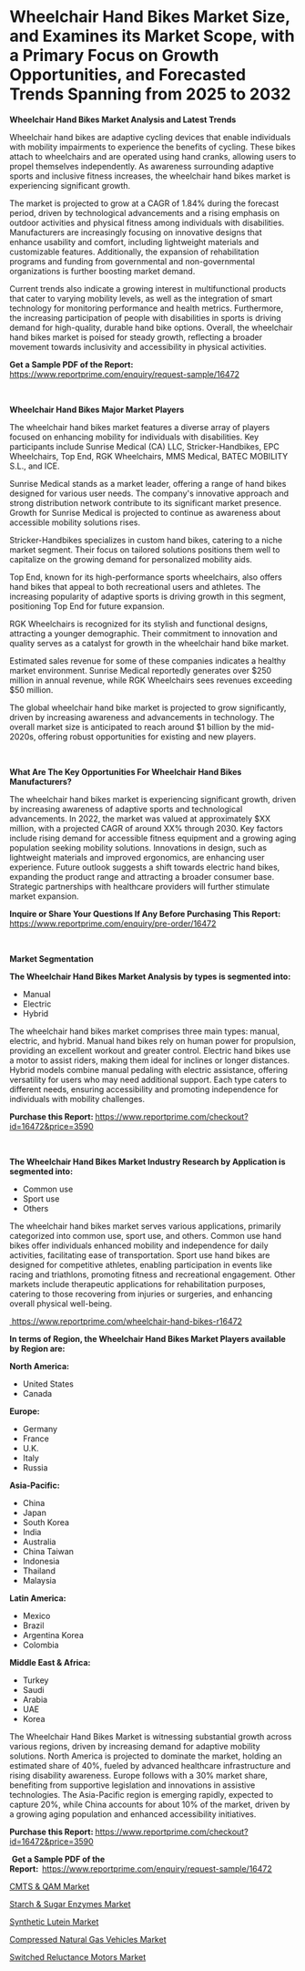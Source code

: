 <p><h1>Wheelchair Hand Bikes Market Size, and Examines its Market Scope, with a Primary Focus on Growth Opportunities, and Forecasted Trends Spanning from 2025 to 2032</h1></p><p><strong>Wheelchair Hand Bikes Market Analysis and Latest Trends</strong></p>
<p><p>Wheelchair hand bikes are adaptive cycling devices that enable individuals with mobility impairments to experience the benefits of cycling. These bikes attach to wheelchairs and are operated using hand cranks, allowing users to propel themselves independently. As awareness surrounding adaptive sports and inclusive fitness increases, the wheelchair hand bikes market is experiencing significant growth.</p><p>The market is projected to grow at a CAGR of 1.84% during the forecast period, driven by technological advancements and a rising emphasis on outdoor activities and physical fitness among individuals with disabilities. Manufacturers are increasingly focusing on innovative designs that enhance usability and comfort, including lightweight materials and customizable features. Additionally, the expansion of rehabilitation programs and funding from governmental and non-governmental organizations is further boosting market demand.</p><p>Current trends also indicate a growing interest in multifunctional products that cater to varying mobility levels, as well as the integration of smart technology for monitoring performance and health metrics. Furthermore, the increasing participation of people with disabilities in sports is driving demand for high-quality, durable hand bike options. Overall, the wheelchair hand bikes market is poised for steady growth, reflecting a broader movement towards inclusivity and accessibility in physical activities.</p></p>
<p><strong>Get a Sample PDF of the Report:&nbsp;</strong> <a href="https://www.reportprime.com/enquiry/request-sample/16472?utm_campaign=2218&utm_medium=2&utm_source=Github&utm_content=ia&utm_term=17032025&utm_id=wheelchair-hand-bikes">https://www.reportprime.com/enquiry/request-sample/16472</a></p>
<p>&nbsp;</p>
<p><strong>Wheelchair Hand Bikes Major Market Players</strong></p>
<p><p>The wheelchair hand bikes market features a diverse array of players focused on enhancing mobility for individuals with disabilities. Key participants include Sunrise Medical (CA) LLC, Stricker-Handbikes, EPC Wheelchairs, Top End, RGK Wheelchairs, MMS Medical, BATEC MOBILITY S.L., and ICE. </p><p>Sunrise Medical stands as a market leader, offering a range of hand bikes designed for various user needs. The company's innovative approach and strong distribution network contribute to its significant market presence. Growth for Sunrise Medical is projected to continue as awareness about accessible mobility solutions rises.</p><p>Stricker-Handbikes specializes in custom hand bikes, catering to a niche market segment. Their focus on tailored solutions positions them well to capitalize on the growing demand for personalized mobility aids. </p><p>Top End, known for its high-performance sports wheelchairs, also offers hand bikes that appeal to both recreational users and athletes. The increasing popularity of adaptive sports is driving growth in this segment, positioning Top End for future expansion.</p><p>RGK Wheelchairs is recognized for its stylish and functional designs, attracting a younger demographic. Their commitment to innovation and quality serves as a catalyst for growth in the wheelchair hand bike market.</p><p>Estimated sales revenue for some of these companies indicates a healthy market environment. Sunrise Medical reportedly generates over $250 million in annual revenue, while RGK Wheelchairs sees revenues exceeding $50 million. </p><p>The global wheelchair hand bike market is projected to grow significantly, driven by increasing awareness and advancements in technology. The overall market size is anticipated to reach around $1 billion by the mid-2020s, offering robust opportunities for existing and new players.</p></p>
<p>&nbsp;</p>
<p><strong>What Are The Key Opportunities For Wheelchair Hand Bikes Manufacturers?</strong></p>
<p><p>The wheelchair hand bikes market is experiencing significant growth, driven by increasing awareness of adaptive sports and technological advancements. In 2022, the market was valued at approximately $XX million, with a projected CAGR of around XX% through 2030. Key factors include rising demand for accessible fitness equipment and a growing aging population seeking mobility solutions. Innovations in design, such as lightweight materials and improved ergonomics, are enhancing user experience. Future outlook suggests a shift towards electric hand bikes, expanding the product range and attracting a broader consumer base. Strategic partnerships with healthcare providers will further stimulate market expansion.</p></p>
<p><strong>Inquire or Share Your Questions If Any Before Purchasing This Report:</strong> <a href="https://www.reportprime.com/enquiry/pre-order/16472?utm_campaign=2218&utm_medium=2&utm_source=Github&utm_content=ia&utm_term=17032025&utm_id=wheelchair-hand-bikes">https://www.reportprime.com/enquiry/pre-order/16472</a></p>
<p>&nbsp;</p>
<p><strong>Market Segmentation</strong></p>
<p><strong>The Wheelchair Hand Bikes Market Analysis by types is segmented into:</strong></p>
<p><ul><li>Manual</li><li>Electric</li><li>Hybrid</li></ul></p>
<p><p>The wheelchair hand bikes market comprises three main types: manual, electric, and hybrid. Manual hand bikes rely on human power for propulsion, providing an excellent workout and greater control. Electric hand bikes use a motor to assist riders, making them ideal for inclines or longer distances. Hybrid models combine manual pedaling with electric assistance, offering versatility for users who may need additional support. Each type caters to different needs, ensuring accessibility and promoting independence for individuals with mobility challenges.</p></p>
<p><strong>Purchase this Report:&nbsp;</strong><a href="https://www.reportprime.com/checkout?id=16472&price=3590&utm_campaign=2218&utm_medium=2&utm_source=Github&utm_content=ia&utm_term=17032025&utm_id=wheelchair-hand-bikes">https://www.reportprime.com/checkout?id=16472&price=3590</a></p>
<p>&nbsp;</p>
<p><strong>The Wheelchair Hand Bikes Market Industry Research by Application is segmented into:</strong></p>
<p><ul><li>Common use</li><li>Sport use</li><li>Others</li></ul></p>
<p><p>The wheelchair hand bikes market serves various applications, primarily categorized into common use, sport use, and others. Common use hand bikes offer individuals enhanced mobility and independence for daily activities, facilitating ease of transportation. Sport use hand bikes are designed for competitive athletes, enabling participation in events like racing and triathlons, promoting fitness and recreational engagement. Other markets include therapeutic applications for rehabilitation purposes, catering to those recovering from injuries or surgeries, and enhancing overall physical well-being.</p></p>
<p><a href="https://www.reportprime.com/wheelchair-hand-bikes-r16472?utm_campaign=2218&utm_medium=2&utm_source=Github&utm_content=ia&utm_term=17032025&utm_id=wheelchair-hand-bikes">&nbsp;https://www.reportprime.com/wheelchair-hand-bikes-r16472</a></p>
<p><strong>In terms of Region, the Wheelchair Hand Bikes Market Players available by Region are:</strong></p>
<p>
    <p> <strong> North America: </strong>
        <ul>
            <li>United States</li>
            <li>Canada</li>
        </ul>
        </p> 
    <p> <strong> Europe: </strong>
        <ul>
            <li>Germany</li>
            <li>France</li>
            <li>U.K.</li>
            <li>Italy</li>
            <li>Russia</li>
        </ul>
        </p> 
    <p> <strong> Asia-Pacific: </strong>
        <ul>
            <li>China</li>
            <li>Japan</li>
            <li>South Korea</li>
            <li>India</li>
            <li>Australia</li>
            <li>China Taiwan</li>
            <li>Indonesia</li>
            <li>Thailand</li>
            <li>Malaysia</li>
        </ul>
        </p> 
    <p> <strong> Latin America: </strong>
        <ul>
            <li>Mexico</li>
            <li>Brazil</li>
            <li>Argentina Korea</li>
            <li>Colombia</li>
        </ul>
        </p> 
    <p> <strong> Middle East & Africa: </strong>
        <ul>
            <li>Turkey</li>
            <li>Saudi</li>
            <li>Arabia</li>
            <li>UAE</li>
            <li>Korea</li>
        </ul>
    </p>
    </p>
<p><p>The Wheelchair Hand Bikes Market is witnessing substantial growth across various regions, driven by increasing demand for adaptive mobility solutions. North America is projected to dominate the market, holding an estimated share of 40%, fueled by advanced healthcare infrastructure and rising disability awareness. Europe follows with a 30% market share, benefiting from supportive legislation and innovations in assistive technologies. The Asia-Pacific region is emerging rapidly, expected to capture 20%, while China accounts for about 10% of the market, driven by a growing aging population and enhanced accessibility initiatives.</p></p>
<p><strong>Purchase this Report: </strong><a href="https://www.reportprime.com/checkout?id=16472&price=3590&utm_campaign=2218&utm_medium=2&utm_source=Github&utm_content=ia&utm_term=17032025&utm_id=wheelchair-hand-bikes">https://www.reportprime.com/checkout?id=16472&price=3590</a></p>
<p>&nbsp;<strong>Get a Sample PDF of the Report:&nbsp;&nbsp;</strong><a href="https://www.reportprime.com/enquiry/request-sample/16472?utm_campaign=2218&utm_medium=2&utm_source=Github&utm_content=ia&utm_term=17032025&utm_id=wheelchair-hand-bikes">https://www.reportprime.com/enquiry/request-sample/16472</a></p>
<p><strong></strong></p>
<p><p><a href="https://www.linkedin.com/pulse/cmts-qam-market-research-report-business-insights-projected-futte?utm_campaign=2218&utm_medium=2&utm_source=Github&utm_content=ia&utm_term=17032025&utm_id=wheelchair-hand-bikes">CMTS & QAM Market</a></p><p><a href="https://www.linkedin.com/pulse/unpacking-starch-sugar-enzymes-market-growth-whats-behind-thhue?utm_campaign=2218&utm_medium=2&utm_source=Github&utm_content=ia&utm_term=17032025&utm_id=wheelchair-hand-bikes">Starch & Sugar Enzymes Market</a></p><p><a href="https://www.linkedin.com/pulse/in-depth-synthetic-lutein-market-analysis-2025-2032-application-j39ge?utm_campaign=2218&utm_medium=2&utm_source=Github&utm_content=ia&utm_term=17032025&utm_id=wheelchair-hand-bikes">Synthetic Lutein Market</a></p><p><a href="https://github.com/resiebustin/Market-Research-Report-List-1/blob/main/compressed-natural-gas-vehicles-market.md?utm_campaign=2218&utm_medium=2&utm_source=Github&utm_content=ia&utm_term=17032025&utm_id=wheelchair-hand-bikes">Compressed Natural Gas Vehicles Market</a></p><p><a href="https://github.com/rndwazeri/Market-Research-Report-List-1/blob/main/switched-reluctance-motors-market.md?utm_campaign=2218&utm_medium=2&utm_source=Github&utm_content=ia&utm_term=17032025&utm_id=wheelchair-hand-bikes">Switched Reluctance Motors Market</a></p></p>